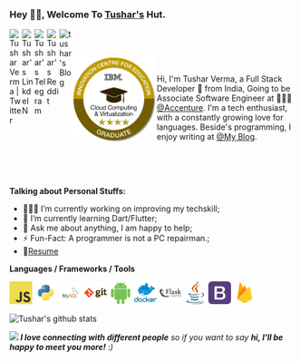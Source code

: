 ### Hey 👋🏽, Welcome To [Tushar's](https://github.com/tushar821999?tab=repositories) Hut.

<!--
**tushar821999/tushar821999** is a ✨ _special_ ✨ repository because its `README.md` (this file) appears on your GitHub profile. -->

<a href="https://twitter.com/tshrvrm">
  <img align="left" alt="Tushar Verma | Twitter" width="22px" src="https://cdn.jsdelivr.net/npm/simple-icons@v3/icons/twitter.svg" />
</a>
<a href="https://in.linkedin.com/in/tushar-verma-047329154/">
  <img align="left" alt="Tushar's LinkdeIN" width="22px" src="https://cdn.jsdelivr.net/npm/simple-icons@v3/icons/linkedin.svg" />
</a>
<a href="https://t.me/tushar821999">
  <img align="left" alt="Tushar's Telegram" width="22px" src="https://cdn.jsdelivr.net/npm/simple-icons@v3/icons/telegram.svg" />
</a>
<a href="https://www.reddit.com/user/tshrvrm/">
  <img align="left" alt="Tushar's Reddit" width="22px" src="https://cdn.jsdelivr.net/npm/simple-icons@v3/icons/reddit.svg" />
</a>
<a href="https://blog.tshrvrm.tech">
  <img align="left" alt="tushar's Blog" width="22px" src="https://cdn.jsdelivr.net/npm/simple-icons@3.1.0/icons/blogger.svg" />
</a>
<br><br>

[<img align="left" alt="IBM Badge" width="150px" src="https://github.com/tushar821999/tushar821999/blob/master/Cloud_IBM.png"/>](https://www.youracclaim.com/badges/a2a12614-a837-4d2e-af32-24f899eca682/public_url)

<br>

Hi, I'm Tushar Verma, a Full Stack Developer 🚀 from India, Going to be Associate Software Engineer at 🙍🏽‍♂️ [@Accenture](https://www.accenture.com/in-en). I'm a tech enthusiast, with a constantly growing love for languages. Beside's programming, I enjoy writing at [@My Blog](https://blog.tshrvrm.tech).

<br>
<br>
<br>

**Talking about Personal Stuffs:**

- 👨🏽‍💻 I’m currently working on improving my techskill;
- 🌱 I’m currently learning Dart/Flutter; 
- 💬 Ask me about anything, I am happy to help;
- ⚡️ Fun-Fact: A programmer is not a PC repairman.;
- 📝[Resume](#)

**Languages / Frameworks / Tools**  

<code><img height="40" src="https://raw.githubusercontent.com/github/explore/80688e429a7d4ef2fca1e82350fe8e3517d3494d/topics/javascript/javascript.png"></code>
<code><img height="40" src="https://raw.githubusercontent.com/github/explore/80688e429a7d4ef2fca1e82350fe8e3517d3494d/topics/python/python.png"></code>
<code><img height="40" src="https://raw.githubusercontent.com/github/explore/80688e429a7d4ef2fca1e82350fe8e3517d3494d/topics/mysql/mysql.png"></code>
<code><img height="40" src="https://raw.githubusercontent.com/github/explore/80688e429a7d4ef2fca1e82350fe8e3517d3494d/topics/git/git.png"></code>
<code><img height="40" src="https://raw.githubusercontent.com/github/explore/80688e429a7d4ef2fca1e82350fe8e3517d3494d/topics/android/android.png"></code>
<code><img height="40" src="https://raw.githubusercontent.com/github/explore/80688e429a7d4ef2fca1e82350fe8e3517d3494d/topics/docker/docker.png"></code>
<code><img height="40" src="https://raw.githubusercontent.com/github/explore/80688e429a7d4ef2fca1e82350fe8e3517d3494d/topics/flask/flask.png"></code>
<code><img height="40" src="https://raw.githubusercontent.com/github/explore/80688e429a7d4ef2fca1e82350fe8e3517d3494d/topics/java/java.png"></code>
<code><img height="40" src="https://raw.githubusercontent.com/github/explore/80688e429a7d4ef2fca1e82350fe8e3517d3494d/topics/bootstrap/bootstrap.png"></code>
<code><img height="40" src="https://raw.githubusercontent.com/github/explore/80688e429a7d4ef2fca1e82350fe8e3517d3494d/topics/firebase/firebase.png"></code>


![Tushar's github stats](https://github-readme-stats.vercel.app/api?username=tushar821999&show_icons=true&hide_border=true)


<em><b><img src="https://media.giphy.com/media/LnQjpWaON8nhr21vNW/giphy.gif" width="25"> I love connecting with different people</b> so if you want to say <b>hi, I'll be happy to meet you more!</b> :)</em>
